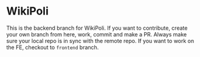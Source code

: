 # WikiPoli

This is the backend branch for WikiPoli. If you want to contribute, create your own branch from here, work, commit and make a PR. Always make sure your local repo is in sync with the remote repo. If you want to work on the FE, checkout to `frontend` branch.
